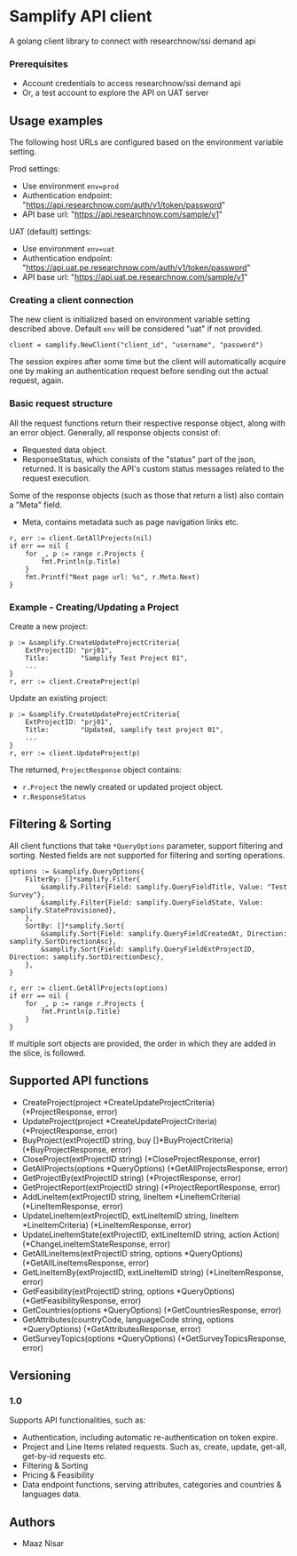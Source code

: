 # Samplify API client

A golang client library to connect with researchnow/ssi demand api

### Prerequisites

* Account credentials to access researchnow/ssi demand api
* Or, a test account to explore the API on UAT server

## Usage examples

The following host URLs are configured based on the environment variable setting.

Prod settings:
* Use environment `env=prod`
* Authentication endpoint: "https://api.researchnow.com/auth/v1/token/password"
* API base url: "https://api.researchnow.com/sample/v1"

UAT (default) settings:
* Use environment `env=uat`
* Authentication endpoint: "https://api.uat.pe.researchnow.com/auth/v1/token/password"
* API base url: "https://api.uat.pe.researchnow.com/sample/v1"

### Creating a client connection

The new client is initialized based on environment variable setting described above. Default `env` will be considered "uat" if not provided.

```
client = samplify.NewClient("client_id", "username", "password")
```

The session expires after some time but the client will automatically acquire one by making an authentication request before sending out the actual request, again.

### Basic request structure

All the request functions return their respective response object, along with an error object.
Generally, all response objects consist of:
* Requested data object.
* ResponseStatus, which consists of the "status" part of the json, returned. It is basically the API's custom status messages related to the request execution.

Some of the response objects (such as those that return a list) also contain a "Meta" field.
* Meta, contains metadata such as page navigation links etc.

```
r, err := client.GetAllProjects(nil)
if err == nil {
	for _, p := range r.Projects {
		fmt.Println(p.Title)
	}
	fmt.Printf("Next page url: %s", r.Meta.Next)
}
```

### Example - Creating/Updating a Project

Create a new project:
```
p := &samplify.CreateUpdateProjectCriteria{
	ExtProjectID: "prj01",
	Title:        "Samplify Test Project 01",
	...
}
r, err := client.CreateProject(p)
```

Update an existing project:

```
p := &samplify.CreateUpdateProjectCriteria{
	ExtProjectID: "prj01",
	Title:        "Updated, samplify test project 01",
	...
}
r, err := client.UpdateProject(p)
```

The returned, `ProjectResponse` object contains:
* `r.Project` the newly created or updated project object.
* `r.ResponseStatus`

## Filtering & Sorting

All client functions that take `*QueryOptions` parameter, support filtering and sorting. Nested fields are not supported for filtering and sorting operations.

```
options := &samplify.QueryOptions{
	FilterBy: []*samplify.Filter{
		&samplify.Filter{Field: samplify.QueryFieldTitle, Value: "Test Survey"},
		&samplify.Filter{Field: samplify.QueryFieldState, Value: samplify.StateProvisioned},
	},
	SortBy: []*samplify.Sort{
		&samplify.Sort{Field: samplify.QueryFieldCreatedAt, Direction: samplify.SortDirectionAsc},
		&samplify.Sort{Field: samplify.QueryFieldExtProjectID, Direction: samplify.SortDirectionDesc},
	},
}

r, err := client.GetAllProjects(options)
if err == nil {
	for _, p := range r.Projects {
		fmt.Println(p.Title)
	}
}
```

If multiple sort objects are provided, the order in which they are added in the slice, is followed.

## Supported API functions

* CreateProject(project *CreateUpdateProjectCriteria) (*ProjectResponse, error)
* UpdateProject(project *CreateUpdateProjectCriteria) (*ProjectResponse, error)
* BuyProject(extProjectID string, buy []*BuyProjectCriteria) (*BuyProjectResponse, error)
* CloseProject(extProjectID string) (*CloseProjectResponse, error)
* GetAllProjects(options *QueryOptions) (*GetAllProjectsResponse, error)
* GetProjectBy(extProjectID string) (*ProjectResponse, error)
* GetProjectReport(extProjectID string) (*ProjectReportResponse, error)
* AddLineItem(extProjectID string, lineItem *LineItemCriteria) (*LineItemResponse, error)
* UpdateLineItem(extProjectID, extLineItemID string, lineItem *LineItemCriteria) (*LineItemResponse, error)
* UpdateLineItemState(extProjectID, extLineItemID string, action Action) (*ChangeLineItemStateResponse, error)
* GetAllLineItems(extProjectID string, options *QueryOptions) (*GetAllLineItemsResponse, error)
* GetLineItemBy(extProjectID, extLineItemID string) (*LineItemResponse, error)
* GetFeasibility(extProjectID string, options *QueryOptions) (*GetFeasibilityResponse, error)
* GetCountries(options *QueryOptions) (*GetCountriesResponse, error)
* GetAttributes(countryCode, languageCode string, options *QueryOptions) (*GetAttributesResponse, error)
* GetSurveyTopics(options *QueryOptions) (*GetSurveyTopicsResponse, error)


## Versioning

### 1.0
Supports API functionalities, such as:
* Authentication, including automatic re-authentication on token expire.
* Project and Line Items related requests. Such as, create, update, get-all, get-by-id requests etc.
* Filtering & Sorting
* Pricing & Feasibility
* Data endpoint functions, serving attributes, categories and countries & languages data.

## Authors

* Maaz Nisar